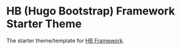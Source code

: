 # HB (Hugo Bootstrap) Framework Starter Theme

The starter theme/template for [HB Framework](https://github.com/razonyang/hb).

